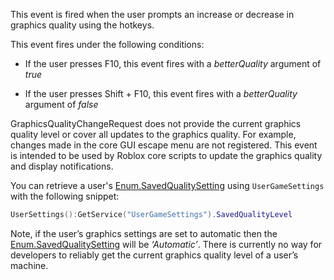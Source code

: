 This event is fired when the user prompts an increase or decrease in graphics quality using the hotkeys.

This event fires under the following conditions:

 - If the user presses F10, this event fires with a *betterQuality* argument of *true*

 - If the user presses Shift + F10, this event fires with a *betterQuality* argument of *false*

GraphicsQualityChangeRequest does not provide the current graphics quality level or cover all updates to the graphics quality. For example, changes made in the core GUI escape menu are not registered. This event is intended to be used by Roblox core scripts to update the graphics quality and display notifications.

You can retrieve a user's [Enum.SavedQualitySetting](https://developer.roblox.com/search#stq=SavedQualitySetting) using `UserGameSettings` with the following snippet:

```lua
UserSettings():GetService("UserGameSettings").SavedQualityLevel
```

Note, if the user’s graphics settings are set to automatic then the [Enum.SavedQualitySetting](https://developer.roblox.com/search#stq=SavedQualitySetting) will be *‘Automatic’*. There is currently no way for developers to reliably get the current graphics quality level of a user’s machine.